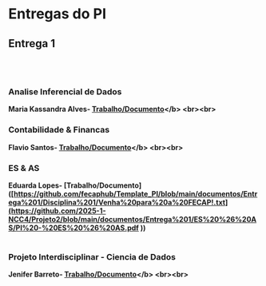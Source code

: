 # Entregas do PI

## Entrega 1
<br><br>

### Analise Inferencial de Dados

<b>Maria Kassandra Alves- [Trabalho/Documento]([https://github.com/fecaphub/Template_PI/blob/main/documentos/Entrega%201/Disciplina%201/Venha%20para%20a%20FECAP!.txt](https://github.com/2025-1-NCC4/Projeto2/blob/main/documentos/Entrega%201/Analise%20Inferencial%20de%20Dados/An%C3%A1lise%20Inferencial%20de%20Dados.pdf))</b>
<br><br>

### Contabilidade & Financas

<b>Flavio Santos- [Trabalho/Documento]([https://github.com/fecaphub/Template_PI/blob/main/documentos/Entrega%201/Disciplina%201/Venha%20para%20a%20FECAP!.txt](https://github.com/2025-1-NCC4/Projeto2/blob/main/documentos/Entrega%201/Contabilidade%20%26%20Financas/Contabilidade%20e%20Finan%C3%A7as%20-%20Entrega%2001.pdf))</b>
<br><br>

### ES & AS

<b>Eduarda Lopes- [Trabalho/Documento]([https://github.com/fecaphub/Template_PI/blob/main/documentos/Entrega%201/Disciplina%201/Venha%20para%20a%20FECAP!.txt](https://github.com/2025-1-NCC4/Projeto2/blob/main/documentos/Entrega%201/ES%20%26%20AS/PI%20-%20ES%20%26%20AS.pdf
))</b>
<br><br>

### Projeto Interdisciplinar - Ciencia de Dados

<b>Jenifer Barreto- [Trabalho/Documento]([https://github.com/2025-1-NCC4/Projeto2/tree/main/documentos/Entrega%201/Projeto%20Interdisciplinar%20-%20Ciencia%20de%20Dados](https://github.com/2025-1-NCC4/Projeto2/blob/main/documentos/Entrega%201/Projeto%20Interdisciplinar%20-%20Ciencia%20de%20Dados/ProjetoPI_CaseNeon.pdf))</b>
<br><br>
